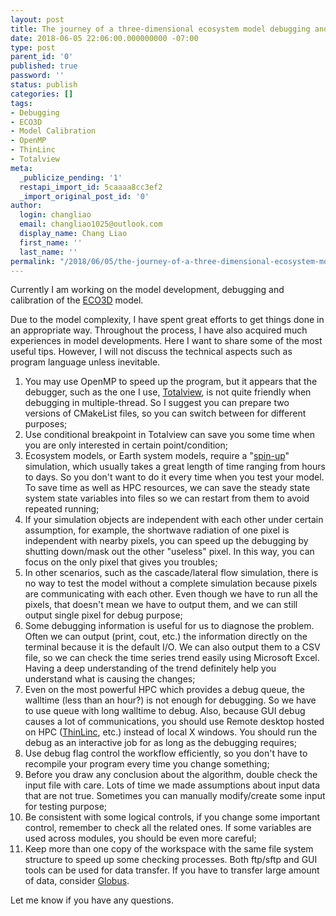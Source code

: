 ```yaml
---
layout: post
title: The journey of a three-dimensional ecosystem model debugging and calibration
date: 2018-06-05 22:06:00.000000000 -07:00
type: post
parent_id: '0'
published: true
password: ''
status: publish
categories: []
tags:
- Debugging
- ECO3D
- Model Calibration
- OpenMP
- ThinLinc
- Totalview
meta:
  _publicize_pending: '1'
  restapi_import_id: 5caaaa8cc3ef2
  _import_original_post_id: '0'
author:
  login: changliao
  email: changliao1025@outlook.com
  display_name: Chang Liao
  first_name: ''
  last_name: ''
permalink: "/2018/06/05/the-journey-of-a-three-dimensional-ecosystem-model-debugging-and-calibration/"
---
```

Currently I am working on the model development, debugging and calibration of the [ECO3D](http://www.eco3d.net/) model.

Due to the model complexity, I have spent great efforts to get things done in an appropriate way. Throughout the process, I have also acquired much experiences in model developments. Here I want to share some of the most useful tips. However, I will not discuss the technical aspects such as program language unless inevitable.

1. You may use OpenMP to speed up the program, but it appears that the debugger, such as the one I use, [Totalview](https://www.roguewave.com/products-services/totalview), is not quite friendly when debugging in multiple-thread. So I suggest you can prepare two versions of CMakeList files, so you can switch between for different purposes;
2. Use conditional breakpoint in Totalview can save you some time when you are only interested in certain point/condition;
3. Ecosystem models, or Earth system models, require a "[spin-up](http://www.changliao.us/2017/09/numerical-simulation-001.html)" simulation, which usually takes a great length of time ranging from hours to days. So you don't want to do it every time when you test your model. To save time as well as HPC resources, we can save the steady state system state variables into files so we can restart from them to avoid repeated running;
4. If your simulation objects are independent with each other under certain assumption, for example, the shortwave radiation of one pixel is independent with nearby pixels, you can speed up the debugging by shutting down/mask out the other "useless" pixel. In this way, you can focus on the only pixel that gives you troubles;
5. In other scenarios, such as the cascade/lateral flow simulation, there is no way to test the model without a complete simulation because pixels are communicating with each other. Even though we have to run all the pixels, that doesn't mean we have to output them, and we can still output single pixel for debug purpose;
6. Some debugging information is useful for us to diagnose the problem. Often we can output (print, cout, etc.) the information directly on the terminal because it is the default I/O. We can also output them to a CSV file, so we can check the time series trend easily using Microsoft Excel. Having a deep understanding of the trend definitely help you understand what is causing the changes;
7. Even on the most powerful HPC which provides a debug queue, the walltime (less than an hour?) is not enough for debugging. So we have to use queue with long walltime to debug. Also, because GUI debug causes a lot of communications, you should use Remote desktop hosted on HPC ([ThinLinc](https://www.cendio.com/thinlinc/what-is-thinlinc), etc.) instead of local X windows. You should run the debug as an interactive job for as long as the debugging requires;
8. Use debug flag control the workflow efficiently, so you don't have to recompile your program every time you change something;
9. Before you draw any conclusion about the algorithm, double check the input file with care. Lots of time we made assumptions about input data that are not true. Sometimes you can manually modify/create some input for testing purpose;
10. Be consistent with some logical controls, if you change some important control, remember to check all the related ones. If some variables are used across modules, you should be even more careful;
11. Keep more than one copy of the workspace with the same file system structure to speed up some checking processes. Both ftp/sftp and GUI tools can be used for data transfer. If you have to transfer large amount of data, consider [Globus](https://www.globus.org/).&nbsp;

Let me know if you have any questions.
